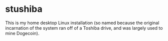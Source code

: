 # stushiba

This is my home desktop Linux installation (so named because the original incarnation of the system ran off of a Toshiba drive, and was largely used to mine Dogecoin).
